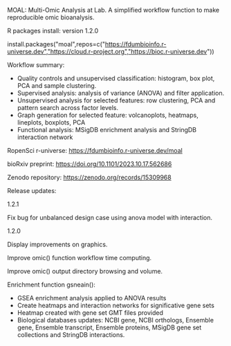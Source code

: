 MOAL: Multi-Omic Analysis at Lab. A simplified workflow function to make reproducible omic bioanalysis.

R packages install: version 1.2.0

install.packages("moal",repos=c("https://fdumbioinfo.r-universe.dev","https://cloud.r-project.org","https://bioc.r-universe.dev"))

Workflow summary:
 - Quality controls and unsupervised classification: histogram, box plot, PCA and sample clustering.
 - Supervised analysis: analysis of variance (ANOVA) and filter application.
 - Unsupervised analysis for selected features: row clustering, PCA and pattern search across factor levels.
 - Graph generation for selected feature: volcanoplots, heatmaps, lineplots, boxplots, PCA
 - Functional analysis: MSigDB enrichment analysis and StringDB interaction network


RopenSci r-universe:
https://fdumbioinfo.r-universe.dev/moal

bioRxiv preprint:
https://doi.org/10.1101/2023.10.17.562686

Zenodo repository:
https://zenodo.org/records/15309968

Release updates:

1.2.1

Fix bug for unbalanced design case using anova model with interaction.


1.2.0

Display improvements on graphics.

Improve omic() function workflow time computing.

Improve omic() output directory browsing and volume.

Enrichment function gsneain():
- GSEA enrichment analysis applied to ANOVA results
- Create heatmaps and interaction networks for significative gene sets
- Heatmap created with gene set GMT files provided
- Biological databases updates: NCBI gene, NCBI orthologs, Ensemble gene, Ensemble transcript, Ensemble proteins, MSigDB gene set collections and StringDB interactions.

